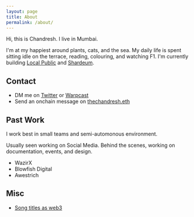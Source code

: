 ```yaml
---
layout: page
title: About
permalink: /about/
---
```


Hi, this is Chandresh. I live in Mumbai.

I'm at my happiest around plants, cats, and the sea. My daily life is spent sitting idle on the terrace, reading, colouring, and watching F1. I'm currently building [Local Public](https://x.com/localpublicxyz) and [Shardeum](https://shardeum.org).

## Contact
  - DM me on [Twitter](https://x.com/thisischandresh) or [Warpcast](https://warpcast.com/thechandresh.eth)
  - Send an onchain message on [thechandresh.eth](https://etherscan.io/address/thechandresh.eth)

## Past Work
I work best in small teams and semi-automonous environment.

Usually seen working on Social Media. Behind the scenes, working on documentation, events, and design.
  - WazirX
  - Blowfish Digital
  - Awestrich

## Misc
  - [Song titles as web3](https://twitter.com/search?q=as%20web3%20(from:@thisischandresh))
